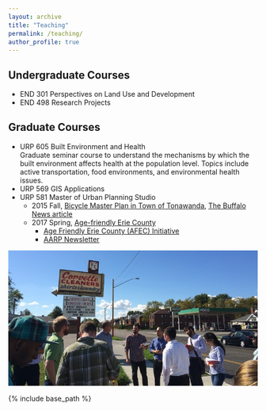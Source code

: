 ```yaml
---
layout: archive
title: "Teaching"
permalink: /teaching/
author_profile: true
---
```


## Undergraduate Courses
* END 301 Perspectives on Land Use and Development
* END 498 Research Projects

## Graduate Courses
* URP 605 Built Environment and Health  
  Graduate seminar course to understand the mechanisms by which the built environment affects health at the population level. Topics include active transportation, food environments, and environmental health issues.
* URP 569 GIS Applications
* URP 581 Master of Urban Planning Studio
	* 2015 Fall, [Bicycle Master Plan in Town of Tonawanda](files/urp581_2015fall_bike_masterplan_tonawanda_final_report.pdf), [The Buffalo News article](http://buffalonews.com/2015/08/31/tonawanda-town-board-agrees-to-form-complete-streets-panel-on-bike-lanes-pedestrian-access-2/)
	* 2017 Spring, [Age-friendly Erie County](urp581_2017spring_age_friendly_erie_county_final_report.pdf)
		* [Age Friendly Erie County (AFEC) Initiative](http://www2.erie.gov/seniorservices/index.php?q=age-friendly-erie-county)
		* [AARP Newsletter](http://www.aarp.org/livable-communities/network-age-friendly-communities/info-2017/age-friendly-erie-county-college-course.html)

![class photo](images/RailstoTrailsKenmoreAve9_J-1.jpg)

{% include base_path %}

<!---
{% for post in site.teaching reversed %}
  {% include archive-single.html %}
{% endfor %}
-->